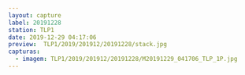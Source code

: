 ```yaml
---
layout: capture
label: 20191228
station: TLP1
date: 2019-12-29 04:17:06
preview:  TLP1/2019/201912/20191228/stack.jpg
capturas:
  - imagem: TLP1/2019/201912/20191228/M20191229_041706_TLP_1P.jpg
---
```

